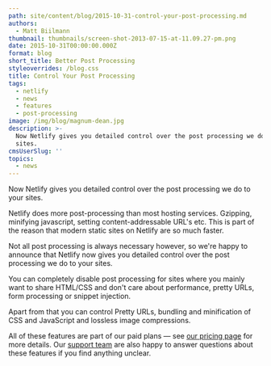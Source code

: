 ```yaml
---
path: site/content/blog/2015-10-31-control-your-post-processing.md
authors:
  - Matt Biilmann
thumbnail: thumbnails/screen-shot-2013-07-15-at-11.09.27-pm.png
date: 2015-10-31T00:00:00.000Z
format: blog
short_title: Better Post Processing
styleoverrides: /blog.css
title: Control Your Post Processing
tags:
  - netlify
  - news
  - features
  - post-processing
image: /img/blog/magnum-dean.jpg
description: >-
  Now Netlify gives you detailed control over the post processing we do to your
  sites.
cmsUserSlug: ''
topics:
  - news
---
```


Now Netlify gives you detailed control over the post processing we do to your sites.

Netlify does more post-processing than most hosting services. Gzipping, minifying javascript, setting content-addressable URL's etc.
This is part of the reason that modern static sites on Netlify are so much faster.

Not all post processing is always necessary however, so we're happy to announce that Netlify now gives you detailed control over the post processing we do to your sites.

You can completely disable post processing for sites where you mainly want to share HTML/CSS and don't care about performance, pretty URLs, form processing or snippet injection.

Apart from that you can control Pretty URLs, bundling and minification of CSS and JavaScript and lossless image compressions.

All of these features are part of our paid plans — see [our pricing page](https://www.netlify.com/pricing/) for more details.  Our [support team](https://www.netlify.com/support/) are also happy to answer questions about these features if you find anything unclear.
